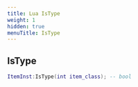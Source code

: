 ```yaml
---
title: Lua IsType
weight: 1
hidden: true
menuTitle: IsType
---
```

## IsType
```lua
ItemInst:IsType(int item_class); -- bool
```